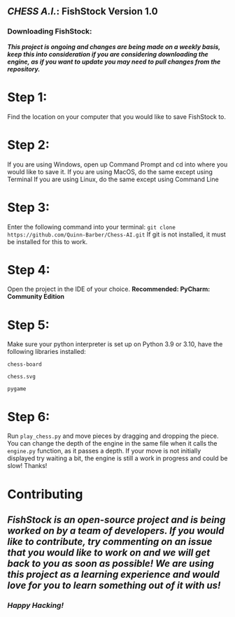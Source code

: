 ## **_CHESS A.I._**: FishStock Version 1.0

### Downloading FishStock:

**_This project is ongoing and changes are being made on a weekly basis, keep this into consideration
if you are considering downloading the engine, as if you want to update you may need to pull changes
from the repository._**

# **Step 1:**

Find the location on your computer that you would like to save FishStock to.

# **Step 2:**

If you are using Windows, open up Command Prompt and cd into where you would like to save it.
If you are using MacOS, do the same except using Terminal
If you are using Linux, do the same except using Command Line

# **Step 3:**

Enter the following command into your terminal:
`git clone https://github.com/Quinn-Barber/Chess-AI.git`
If git is not installed, it must be installed for this to work.

# **Step 4:**

Open the project in the IDE of your choice. **Recommended: PyCharm: Community Edition**

# **Step 5:**

Make sure your python interpreter is set up on Python 3.9 or 3.10, have the following libraries installed:

`chess-board`

`chess.svg`

`pygame`

# **Step 6:**

Run `play_chess.py` and move pieces by dragging and dropping the piece. You can change the depth of the engine
in the same file when it calls the `engine.py` function, as it passes a depth. If your move is not initially displayed
try waiting a bit, the engine is still a work in progress and could be slow!
Thanks!

# **Contributing**

## _**FishStock is an open-source project and is being worked on by a team of developers. If you would like to contribute, try commenting on an issue that you would like to work on and we will get back to you as soon as possible! We are using this project as a learning experience and would love for you to learn something out of it with us!**_

### _**Happy Hacking!**_
